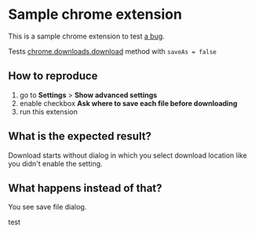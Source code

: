 # Sample chrome extension

This is a sample chrome extension to test [a bug](https://bugs.chromium.org/p/chromium/issues/detail?id=417112).

Tests [chrome.downloads.download](https://developer.chrome.com/extensions/downloads#method-download)
method with `saveAs = false`

## How to reproduce

1. go to **Settings** > **Show advanced settings**
2. enable checkbox **Ask where to save each file before downloading**
3. run this extension

## What is the expected result?

Download starts without dialog in which you select download location like
you didn't enable the setting.

## What happens instead of that?

You see save file dialog.

test
